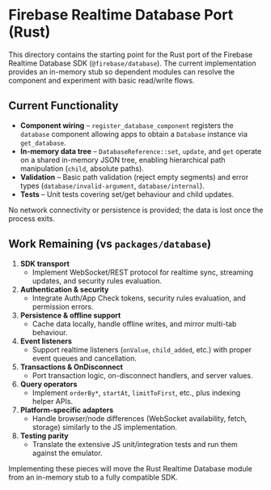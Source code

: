 # Firebase Realtime Database Port (Rust)

This directory contains the starting point for the Rust port of the Firebase Realtime Database SDK (`@firebase/database`).
The current implementation provides an in-memory stub so dependent modules can resolve the component and experiment with
basic read/write flows.

## Current Functionality

- **Component wiring** – `register_database_component` registers the `database` component allowing apps to obtain a
  `Database` instance via `get_database`.
- **In-memory data tree** – `DatabaseReference::set`, `update`, and `get` operate on a shared in-memory JSON tree,
  enabling hierarchical path manipulation (`child`, absolute paths).
- **Validation** – Basic path validation (reject empty segments) and error types (`database/invalid-argument`,
  `database/internal`).
- **Tests** – Unit tests covering set/get behaviour and child updates.

No network connectivity or persistence is provided; the data is lost once the process exits.

## Work Remaining (vs `packages/database`)

1. **SDK transport**
   - Implement WebSocket/REST protocol for realtime sync, streaming updates, and security rules evaluation.
2. **Authentication & security**
   - Integrate Auth/App Check tokens, security rules evaluation, and permission errors.
3. **Persistence & offline support**
   - Cache data locally, handle offline writes, and mirror multi-tab behaviour.
4. **Event listeners**
   - Support realtime listeners (`onValue`, `child_added`, etc.) with proper event queues and cancellation.
5. **Transactions & OnDisconnect**
   - Port transaction logic, on-disconnect handlers, and server values.
6. **Query operators**
   - Implement `orderBy*`, `startAt`, `limitToFirst`, etc., plus indexing helper APIs.
7. **Platform-specific adapters**
   - Handle browser/node differences (WebSocket availability, fetch, storage) similarly to the JS implementation.
8. **Testing parity**
   - Translate the extensive JS unit/integration tests and run them against the emulator.

Implementing these pieces will move the Rust Realtime Database module from an in-memory stub to a fully compatible SDK.
